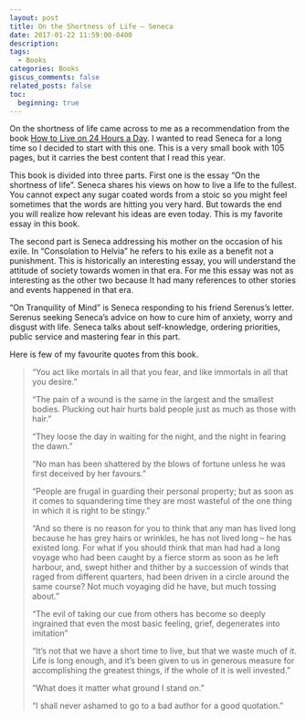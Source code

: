 ```yaml
---
layout: post
title: On the Shortness of Life – Seneca
date: 2017-01-22 11:59:00-0400
description: 
tags:
  - Books
categories: Books
giscus_comments: false
related_posts: false
toc:
  beginning: true
---
```

On the shortness of life came across to me as a recommendation from the book [How to Live on 24 Hours a Day](https://web.archive.org/web/20230529081952/https://web.archive.org/web/20170922131524/http://amzn.to/2smHYeJ). I wanted to read Seneca for a long time so I decided to start with this one. This is a very small book with 105 pages, but it carries the best content that I read this year.

This book is divided into three parts. First one is the essay “On the shortness of life”. Seneca shares his views on how to live a life to the fullest. You cannot expect any sugar coated words from a stoic so you might feel sometimes that the words are hitting you very hard. But towards the end you will realize how relevant his ideas are even today. This is my favorite essay in this book.

The second part is Seneca addressing his mother on the occasion of his exile. In “Consolation to Helvia” he refers to his exile as a benefit not a punishment. This is historically an interesting essay, you will understand the attitude of society towards women in that era. For me this essay was not as interesting as the other two because It had many references to other stories and events happened in that era.

“On Tranquility of Mind” is Seneca responding to his friend Serenus’s letter. Serenus seeking Seneca’s advice on how to cure him of anxiety, worry and disgust with life. Seneca talks about self-knowledge, ordering priorities, public service and mastering fear in this part.

Here is few of my favourite quotes from this book.

> “You act like mortals in all that you fear, and like immortals in all that you desire.”
> 
> “The pain of a wound is the same in the largest and the smallest bodies. Plucking out hair hurts bald people just as much as those with hair.”
> 
> “They loose the day in waiting for the night, and the night in fearing the dawn.”
> 
> “No man has been shattered by the blows of fortune unless he was first deceived by her favours.”
> 
> “People are frugal in guarding their personal property; but as soon as it comes to squandering time they are most wasteful of the one thing in which it is right to be stingy.”
> 
> “And so there is no reason for you to think that any man has lived long because he has grey hairs or wrinkles, he has not lived long – he has existed long. For what if you should think that man had had a long voyage who had been caught by a fierce storm as soon as he left harbour, and, swept hither and thither by a succession of winds that raged from different quarters, had been driven in a circle around the same course? Not much voyaging did he have, but much tossing about.”
> 
> “The evil of taking our cue from others has become so deeply ingrained that even the most basic feeling, grief, degenerates into imitation”
> 
> “It’s not that we have a short time to live, but that we waste much of it. Life is long enough, and it’s been given to us in generous measure for accomplishing the greatest things, if the whole of it is well invested.”
> 
> “What does it matter what ground I stand on.”
> 
> “I shall never ashamed to go to a bad author for a good quotation.”